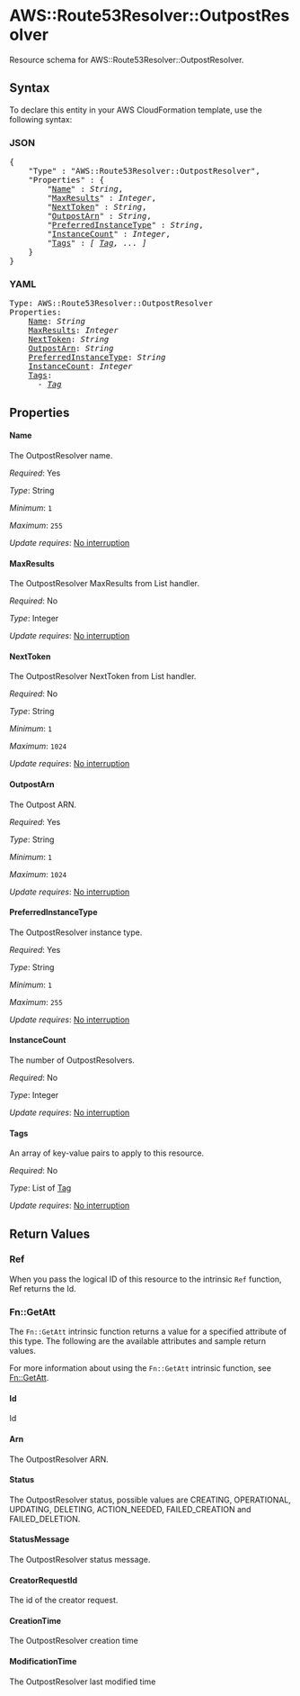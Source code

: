 # AWS::Route53Resolver::OutpostResolver

Resource schema for AWS::Route53Resolver::OutpostResolver.

## Syntax

To declare this entity in your AWS CloudFormation template, use the following syntax:

### JSON

<pre>
{
    "Type" : "AWS::Route53Resolver::OutpostResolver",
    "Properties" : {
        "<a href="#name" title="Name">Name</a>" : <i>String</i>,
        "<a href="#maxresults" title="MaxResults">MaxResults</a>" : <i>Integer</i>,
        "<a href="#nexttoken" title="NextToken">NextToken</a>" : <i>String</i>,
        "<a href="#outpostarn" title="OutpostArn">OutpostArn</a>" : <i>String</i>,
        "<a href="#preferredinstancetype" title="PreferredInstanceType">PreferredInstanceType</a>" : <i>String</i>,
        "<a href="#instancecount" title="InstanceCount">InstanceCount</a>" : <i>Integer</i>,
        "<a href="#tags" title="Tags">Tags</a>" : <i>[ <a href="tag.md">Tag</a>, ... ]</i>
    }
}
</pre>

### YAML

<pre>
Type: AWS::Route53Resolver::OutpostResolver
Properties:
    <a href="#name" title="Name">Name</a>: <i>String</i>
    <a href="#maxresults" title="MaxResults">MaxResults</a>: <i>Integer</i>
    <a href="#nexttoken" title="NextToken">NextToken</a>: <i>String</i>
    <a href="#outpostarn" title="OutpostArn">OutpostArn</a>: <i>String</i>
    <a href="#preferredinstancetype" title="PreferredInstanceType">PreferredInstanceType</a>: <i>String</i>
    <a href="#instancecount" title="InstanceCount">InstanceCount</a>: <i>Integer</i>
    <a href="#tags" title="Tags">Tags</a>: <i>
      - <a href="tag.md">Tag</a></i>
</pre>

## Properties

#### Name

The OutpostResolver name.

_Required_: Yes

_Type_: String

_Minimum_: <code>1</code>

_Maximum_: <code>255</code>

_Update requires_: [No interruption](https://docs.aws.amazon.com/AWSCloudFormation/latest/UserGuide/using-cfn-updating-stacks-update-behaviors.html#update-no-interrupt)

#### MaxResults

The OutpostResolver MaxResults from List handler.

_Required_: No

_Type_: Integer

_Update requires_: [No interruption](https://docs.aws.amazon.com/AWSCloudFormation/latest/UserGuide/using-cfn-updating-stacks-update-behaviors.html#update-no-interrupt)

#### NextToken

The OutpostResolver NextToken from List handler.

_Required_: No

_Type_: String

_Minimum_: <code>1</code>

_Maximum_: <code>1024</code>

_Update requires_: [No interruption](https://docs.aws.amazon.com/AWSCloudFormation/latest/UserGuide/using-cfn-updating-stacks-update-behaviors.html#update-no-interrupt)

#### OutpostArn

The Outpost ARN.

_Required_: Yes

_Type_: String

_Minimum_: <code>1</code>

_Maximum_: <code>1024</code>

_Update requires_: [No interruption](https://docs.aws.amazon.com/AWSCloudFormation/latest/UserGuide/using-cfn-updating-stacks-update-behaviors.html#update-no-interrupt)

#### PreferredInstanceType

The OutpostResolver instance type.

_Required_: Yes

_Type_: String

_Minimum_: <code>1</code>

_Maximum_: <code>255</code>

_Update requires_: [No interruption](https://docs.aws.amazon.com/AWSCloudFormation/latest/UserGuide/using-cfn-updating-stacks-update-behaviors.html#update-no-interrupt)

#### InstanceCount

The number of OutpostResolvers.

_Required_: No

_Type_: Integer

_Update requires_: [No interruption](https://docs.aws.amazon.com/AWSCloudFormation/latest/UserGuide/using-cfn-updating-stacks-update-behaviors.html#update-no-interrupt)

#### Tags

An array of key-value pairs to apply to this resource.

_Required_: No

_Type_: List of <a href="tag.md">Tag</a>

_Update requires_: [No interruption](https://docs.aws.amazon.com/AWSCloudFormation/latest/UserGuide/using-cfn-updating-stacks-update-behaviors.html#update-no-interrupt)

## Return Values

### Ref

When you pass the logical ID of this resource to the intrinsic `Ref` function, Ref returns the Id.

### Fn::GetAtt

The `Fn::GetAtt` intrinsic function returns a value for a specified attribute of this type. The following are the available attributes and sample return values.

For more information about using the `Fn::GetAtt` intrinsic function, see [Fn::GetAtt](https://docs.aws.amazon.com/AWSCloudFormation/latest/UserGuide/intrinsic-function-reference-getatt.html).

#### Id

Id

#### Arn

The OutpostResolver ARN.

#### Status

The OutpostResolver status, possible values are CREATING, OPERATIONAL, UPDATING, DELETING, ACTION_NEEDED, FAILED_CREATION and FAILED_DELETION.

#### StatusMessage

The OutpostResolver status message.

#### CreatorRequestId

The id of the creator request.

#### CreationTime

The OutpostResolver creation time

#### ModificationTime

The OutpostResolver last modified time

